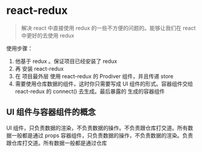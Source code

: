 # react-redux

> 解决 react 中直接使用 redux 的一些不方便的问题的。能够让我们在 react 中更好的去使用 redux

使用步骤：

1. 他基于 redux 。保证项目已经安装了 redux
2. 再 安装 react-redux
3. 在 项目最外层 使用 react-redux 的 Prodiver 组件，并且传递 store
4. 需要使用仓库数据的组件，这时你只需要写成 UI 组件的形式。容器组件交给 react-redux 的 connect() 去生成。最后暴露的 生成的容器组件

## UI 组件与容器组件的概念

UI 组件，只负责数据的渲染，不负责数据的操作。不负责跟仓库打交道。所有数据一般都是通过 props
容器组件，只负责数据的操作，不负责数据的渲染。负责跟仓库打交道。所有数据一般都是通过仓库
